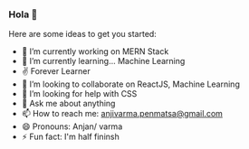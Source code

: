 ### Hola 👋


Here are some ideas to get you started:

- 🔭 I’m currently working on MERN Stack
- 🌱 I’m currently learning... Machine Learning
- ✌  Forever Learner
- 👯 I’m looking to collaborate on ReactJS, Machine Learning
- 🤔 I’m looking for help with CSS
- 💬 Ask me about anything
- 📫 How to reach me: anjivarma.penmatsa@gmail.com
- 😄 Pronouns: Anjan/ varma
- ⚡ Fun fact: I'm half fininsh

